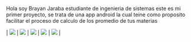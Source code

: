 Hola soy Brayan Jaraba estudiante de ingenieria de sistemas 
este es mi primer proyecto, se trata de una app android la cual teine como proposito facilitar el proceso de calculo de los promedio de tus materias 

| ![ ](https://drive.google.com/file/d/191UJimojy5MWSde2ii2KIfrNSPxbIh1Y/view?usp=drive_link/imagen.png) | ![ ](https://drive.google.com/file/d/1z3ubm5209mYeSNd35KJrsp3lnNwVfCvW/view?usp=drive_link/imagen.png) | ![ ](https://drive.google.com/file/d/1Lyehc4mk5aMlfzN1qESnd4s09l-IKEvD/view?usp=drive_link/imagen.png) | ![ ](https://drive.google.com/file/d/10UkjH8z8fPpWQMr6TD8mvs5GIjggDIUZ/view?usp=drive_link/imagen.png) | ![ ](https://drive.google.com/file/d/1B9py5wysG7XBQH0spR5mluqpn12FozrB/view?usp=drive_link/imagen.png) |
